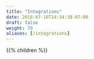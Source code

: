 ```yaml
---
title: "Integrations"
date: 2018-07-16T14:34:38-07:00
draft: false
weight: 70
aliases: [/integrations]
---
```


{{% children %}}
